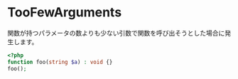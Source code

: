 # TooFewArguments
関数が持つパラメータの数よりも少ない引数で関数を呼び出そうとした場合に発生します。

```php
<?php
function foo(string $a) : void {}
foo();
```
